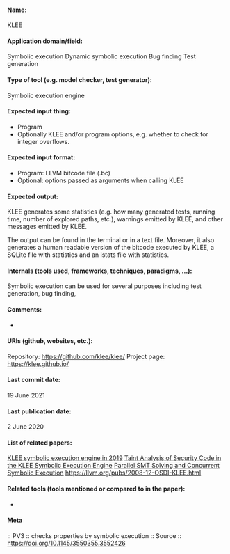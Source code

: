 #### Name:
KLEE

#### Application domain/field:
Symbolic execution
Dynamic symbolic execution
Bug finding
Test generation

#### Type of tool (e.g. model checker, test generator):
Symbolic execution engine

#### Expected input thing:
- Program
- Optionally KLEE and/or program options, e.g. whether to check for integer overflows.

#### Expected input format:
- Program: LLVM bitcode file (.bc)
- Optional: options passed as arguments when calling KLEE

#### Expected output:
KLEE generates some statistics (e.g. how many generated tests, running time, number of explored paths, etc.), warnings emitted by KLEE, and other messages emitted by KLEE. 

The output can be found in the terminal or in a text file. Moreover, it also generates a human readable version of the bitcode executed by KLEE, a SQLite file with statistics and an istats file with statistics.

#### Internals (tools used, frameworks, techniques, paradigms, ...):
Symbolic execution can be used for several purposes including test generation, bug finding, 

#### Comments:
-

#### URIs (github, websites, etc.):
Repository: https://github.com/klee/klee/
Project page: https://klee.github.io/

#### Last commit date:
19 June 2021

#### Last publication date:
2 June 2020

#### List of related papers:
[KLEE symbolic execution engine in 2019](https://doi.org/10.1007/s10009-020-00570-3)
[Taint Analysis of Security Code in the KLEE Symbolic Execution Engine](https://doi.org/10.1007/978-3-642-34129-8_23)
[Parallel SMT Solving and Concurrent Symbolic Execution](https://doi.org/10.1109/Trustcom.2015.608)
https://llvm.org/pubs/2008-12-OSDI-KLEE.html

#### Related tools (tools mentioned or compared to in the paper):
-

#### Meta
:: PV3 :: checks properties by symbolic execution
:: Source :: https://doi.org/10.1145/3550355.3552426